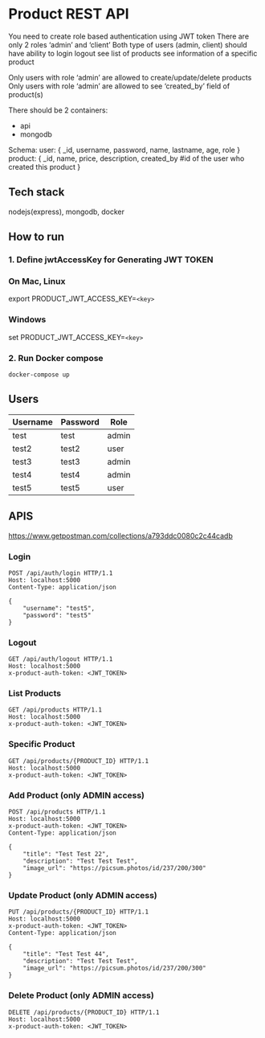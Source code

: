 # Product REST API
You need to create role based authentication using JWT token
There are only 2 roles ‘admin’ and ‘client’
Both type of users (admin, client) should have ability to
  login
  logout
  see list of products
  see information of a specific product

Only users with role ‘admin’ are allowed to create/update/delete products
Only users with role ‘admin’ are allowed to see ‘created_by’ field of product(s)

There should be 2 containers:
 - api
 - mongodb

Schema:
user: {
  _id,
  username,
  password,
  name,
  lastname,
  age,
  role
} 
product: {
  _id,
  name,
  price,
  description,
  created_by #id of the user who created this product
}

## Tech stack
nodejs(express), mongodb, docker

## How to run

### 1. Define jwtAccessKey for Generating JWT TOKEN

### On Mac, Linux
export PRODUCT_JWT_ACCESS_KEY=`<key>`

### Windows
set PRODUCT_JWT_ACCESS_KEY=`<key>`

### 2. Run Docker compose
```ssh
docker-compose up
```

## Users
| Username  | Password  |  Role |
|-----------|-----------|-------|
| test      | test      | admin |
| test2     | test2     |  user |
| test3     | test3     | admin |
| test4     | test4     | admin |
| test5     | test5     |  user |

## APIS
https://www.getpostman.com/collections/a793ddc0080c2c44cadb


### Login
```
POST /api/auth/login HTTP/1.1
Host: localhost:5000
Content-Type: application/json

{
    "username": "test5",
    "password": "test5"
}
```

### Logout
```
GET /api/auth/logout HTTP/1.1
Host: localhost:5000
x-product-auth-token: <JWT_TOKEN>
```

### List Products
```
GET /api/products HTTP/1.1
Host: localhost:5000
x-product-auth-token: <JWT_TOKEN>
```

### Specific Product
```
GET /api/products/{PRODUCT_ID} HTTP/1.1
Host: localhost:5000
x-product-auth-token: <JWT_TOKEN>
```

### Add Product (only ADMIN access)
```
POST /api/products HTTP/1.1
Host: localhost:5000
x-product-auth-token: <JWT_TOKEN>
Content-Type: application/json

{
    "title": "Test Test 22",
    "description": "Test Test Test",
    "image_url": "https://picsum.photos/id/237/200/300"
}
```

### Update Product (only ADMIN access)
```
PUT /api/products/{PRODUCT_ID} HTTP/1.1
Host: localhost:5000
x-product-auth-token: <JWT_TOKEN>
Content-Type: application/json

{
    "title": "Test Test 44",
    "description": "Test Test Test",
    "image_url": "https://picsum.photos/id/237/200/300"
}
```

### Delete Product (only ADMIN access)
```
DELETE /api/products/{PRODUCT_ID} HTTP/1.1
Host: localhost:5000
x-product-auth-token: <JWT_TOKEN>
```

